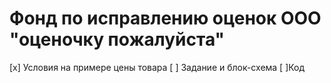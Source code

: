 # Фонд по исправлению оценок ООО "оценочку пожалуйста"
[x] Условия на примере цены товара
  [ ] Задание и блок-схема
   [ ]Код

